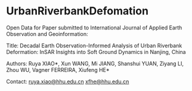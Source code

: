 # UrbanRiverbankDefomation
Open Data for Paper submitted to International Journal of Applied Earth Observation and Geoinformation:

Title: Decadal Earth Observation-Informed Analysis of Urban Riverbank Deformation: InSAR Insights into Soft Ground Dynamics in Nanjing, China

Authors: Ruya XIAO*, Xun WANG, Mi JIANG, Shanshui YUAN, Ziyang LI, Zhou WU, Vagner FERREIRA, Xiufeng HE*

Contact: ruya.xiao@hhu.edu.cn    xfhe@hhu.edu.cn
